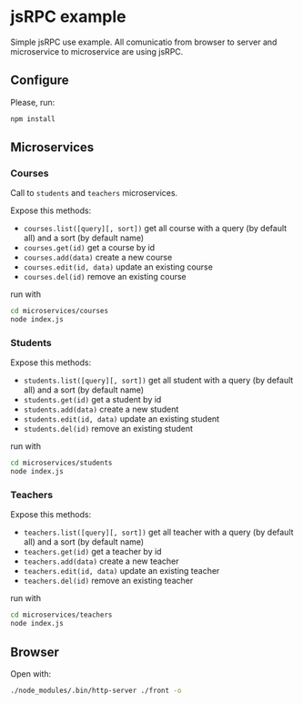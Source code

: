 # jsRPC example

Simple jsRPC use example. All comunicatio from browser to server and microservice to microservice are using jsRPC.


## Configure

Please, run:

```bash
npm install
```

## Microservices


### Courses

Call to `students` and `teachers` microservices.

Expose this methods:

- `courses.list([query][, sort])` get all course with a query (by default all) and a sort (by default name)
- `courses.get(id)` get a course by id
- `courses.add(data)` create a new course
- `courses.edit(id, data)` update an existing course
- `courses.del(id)` remove an existing course

run with

```bash
cd microservices/courses
node index.js
```


### Students

Expose this methods:

- `students.list([query][, sort])` get all student with a query (by default all) and a sort (by default name)
- `students.get(id)` get a student by id
- `students.add(data)` create a new student
- `students.edit(id, data)` update an existing student
- `students.del(id)` remove an existing student

run with

```bash
cd microservices/students
node index.js
```


### Teachers

Expose this methods:

- `teachers.list([query][, sort])` get all teacher with a query (by default all) and a sort (by default name)
- `teachers.get(id)` get a teacher by id
- `teachers.add(data)` create a new teacher
- `teachers.edit(id, data)` update an existing teacher
- `teachers.del(id)` remove an existing teacher

run with

```bash
cd microservices/teachers
node index.js
```


## Browser

Open with:

```bash
./node_modules/.bin/http-server ./front -o
```